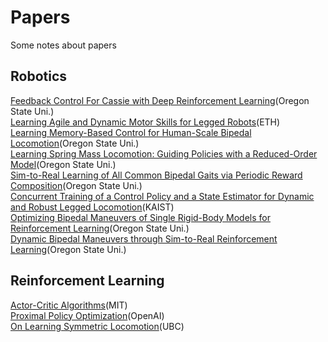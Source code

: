 # Papers
Some notes about papers

## Robotics
[Feedback Control For Cassie with Deep Reinforcement Learning](https://www.notion.so/Feedback-Control-For-Cassie-with-Deep-Reinforcement-Learning-b9f9c22a16b84fe4908b5d37a23f91c6)(Oregon State Uni.)   
[Learning Agile and Dynamic Motor Skills for Legged Robots](https://www.notion.so/Learning-Agile-and-Dynamic-Motor-Skills-for-Legged-Robots-cfdb19e3cc5147068c7457a916bcb2cc)(ETH)   
[Learning Memory-Based Control for Human-Scale Bipedal Locomotion](https://www.notion.so/Learning-Memory-Based-Control-for-Human-Scale-Bipedal-Locomotion-2d1b4c19ed5545eb8f76539279ddd543)(Oregon State Uni.)   
[Learning Spring Mass Locomotion: Guiding Policies with a Reduced-Order Model](https://www.notion.so/Learning-Spring-Mass-Locomotion-Guiding-Policies-with-a-Reduced-Order-Model-be9be32707b34d9392ca7b78e0eebcb6)(Oregon State Uni.)   
[Sim-to-Real Learning of All Common Bipedal Gaits via Periodic Reward Composition](https://www.notion.so/Sim-to-Real-Learning-of-All-Common-Bipedal-Gaits-via-Periodic-Reward-Composition-a677d1bd1a384abdb5e11980d10dab67)(Oregon State Uni.)   
[Concurrent Training of a Control Policy and a State Estimator for Dynamic and Robust Legged Locomotion](https://www.notion.so/Concurrent-Training-of-a-Control-Policy-and-a-State-Estimator-for-Dynamic-and-Robust-Legged-Locomoti-82b0c6de8f3643e5986f9975a88f16bb)(KAIST)   
[Optimizing Bipedal Maneuvers of Single Rigid-Body Models for Reinforcement Learning](https://www.notion.so/Optimizing-Bipedal-Maneuvers-of-Single-Rigid-Body-Models-for-Reinforcement-Learning-05f645ad170d4c02888bcc8f582c259e)(Oregon State Uni.)   
[Dynamic Bipedal Maneuvers through Sim-to-Real Reinforcement Learning](https://www.notion.so/Dynamic-Bipedal-Maneuvers-through-Sim-to-Real-Reinforcement-Learning-58a5985bcb81495991e7e9dd7421abd9)(Oregon State Uni.)   

## Reinforcement Learning
[Actor-Critic Algorithms](https://www.notion.so/Policy-Based-RL-b6a80de7a0b742e7bb278a8aa8e91b80#b617bbba8d2848ec91b36ca593566649)(MIT)   
[Proximal Policy Optimization](https://www.notion.so/Policy-Based-RL-b6a80de7a0b742e7bb278a8aa8e91b80#290b1254254845849ee7e0a13eebba95)(OpenAI)   
[On Learning Symmetric Locomotion](https://www.notion.so/On-Learning-Symmetric-Locomotion-d9ad514dca2c4c7dba0d50d121172780)(UBC)   
